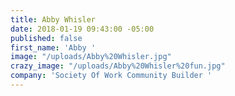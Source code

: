 ```yaml
---
title: Abby Whisler
date: 2018-01-19 09:43:00 -05:00
published: false
first_name: 'Abby '
image: "/uploads/Abby%20Whisler.jpg"
crazy_image: "/uploads/Abby%20Whisler%20fun.jpg"
company: 'Society Of Work Community Builder '
---
```


